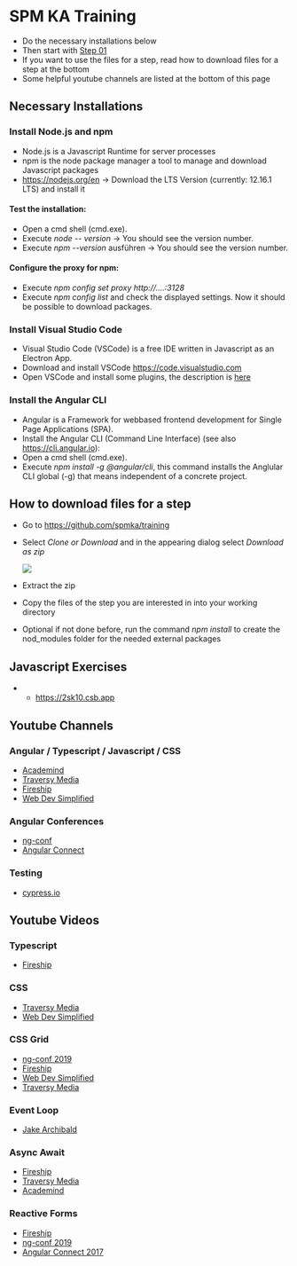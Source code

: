 # SPM KA Training

* Do the necessary installations below
* Then start with [Step 01](https://github.com/spmka/training/wiki)
* If you want to use the files for a step, read how to download files for a step at the bottom
* Some helpful youtube channels are listed at the bottom of this page

## Necessary Installations
### Install Node.js and npm
  * Node.js is a Javascript Runtime for server processes
  * npm is the node package manager a tool to manage and download Javascript packages
  * https://nodejs.org/en -> Download the LTS Version (currently: 12.16.1 LTS) and install it
  
  #### Test the installation:
  * Open a cmd shell (cmd.exe).
  * Execute *node -- version* -> You should see the version number.
  * Execute *npm --version* ausführen -> You should see the version number.
  
  #### Configure the proxy for npm:
  * Execute *npm config set proxy http://....:3128*
  * Execute *npm config list* and check the displayed settings. Now it should be possible to download packages.
  
### Install Visual Studio Code
  * Visual Studio Code (VSCode) is a free IDE written in Javascript as an Electron App.
  * Download and install VSCode https://code.visualstudio.com
  * Open VSCode and install some plugins, the description is [here](https://github.com/spmka/training/wiki/VSCode-Plugins)
  
### Install the Angular CLI
  * Angular is a Framework for webbased frontend development for Single Page Applications (SPA).
  * Install the Angular CLI (Command Line Interface) (see also https://cli.angular.io):
  * Open a cmd shell (cmd.exe).
  * Execute *npm install -g @angular/cli*, this command installs the Anglular CLI global (-g) that means independent of a concrete project.

## How to download files for a step
* Go to https://github.com/spmka/training
* Select *Clone or Download* and in the appearing dialog select *Download as zip*

    ![](https://github.com/spmka/training/blob/master/doc/images/download.jpg)
    
 * Extract the zip
 * Copy the files of the step you are interested in into your working directory
 * Optional if not done before, run the command *npm install* to create the nod_modules folder for the needed external packages 
 
## Javascript Exercises
* * https://2sk10.csb.app
## Youtube Channels
### Angular / Typescript / Javascript / CSS
* [Academind](https://www.youtube.com/channel/UCSJbGtTlrDami-tDGPUV9-w/playlists)
* [Traversy Media](https://www.youtube.com/user/TechGuyWeb/playlists)
* [Fireship](https://www.youtube.com/channel/UCsBjURrPoezykLs9EqgamOA/playlists)
* [Web Dev Simplified](https://www.youtube.com/channel/UCFbNIlppjAuEX4znoulh0Cw/playlists)
### Angular Conferences
* [ng-conf](https://www.youtube.com/user/ngconfvideos/featured)
* [Angular Connect](https://www.youtube.com/channel/UCzrskTiT_ObAk3xBkVxMz5g/playlists)
### Testing
* [cypress.io](https://www.youtube.com/channel/UC-EOsTo2l2x39e4JmSaWNRQ/featured)

## Youtube Videos

### Typescript
* [Fireship](https://www.youtube.com/watch?v=ahCwqrYpIuM)

### CSS
* [Traversy Media](https://www.youtube.com/watch?v=yfoY53QXEnI)
* [Web Dev Simplified](https://www.youtube.com/watch?v=1PnVor36_40)

### CSS Grid
* [ng-conf 2019](https://www.youtube.com/watch?v=lh6n0JxXD_g)
* [Fireship](https://www.youtube.com/watch?v=705XCEruZFs)
* [Web Dev Simplified](https://www.youtube.com/watch?v=9zBsdzdE4sM)
* [Traversy Media](https://www.youtube.com/watch?v=jV8B24rSN5o)

### Event Loop
* [Jake Archibald](https://www.youtube.com/watch?v=cCOL7MC4Pl0)

### Async Await
* [Fireship](https://www.youtube.com/watch?v=vn3tm0quoqEo)
* [Traversy Media](https://www.youtube.com/watch?v=rAy_3SIqT-E)
* [Academind](https://www.youtube.com/watch?v=BwuLxPH8IDs)

### Reactive Forms
* [Fireship](https://www.youtube.com/watch?v=vn3tm0quoqE)
* [ng-conf 2019](https://www.youtube.com/watch?v=Rq4vjSkidPk)
* [Angular Connect 2017](https://www.youtube.com/watch?v=CD_t3m2WMM8)
